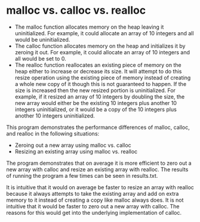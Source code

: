 # malloc vs. calloc vs. realloc

- The malloc function allocates memory on the heap leaving it uninitialized. For example, it could allocate an array of 10 integers and all would be uninitialized.
- The calloc function allocates memory on the heap and initializes it by zeroing it out. For example, it could allocate an array of 10 integers and all would be set to 0.
- The realloc function reallocates an existing piece of memory on the heap either to increase or decrease its size. It will attempt to do this resize operation using the existing piece of memory instead of creating a whole new copy of it though this is not guaranteed to happen. If the size is increased then the new resized portion is uninitialized. For example, if it resized an array of 10 integers by doubling the size, the new array would either be the existing 10 integers plus another 10 integers uninitialized, or it would be a copy of the 10 integers plus another 10 integers uninitialized.

This program demonstrates the performance differences of malloc, calloc, and realloc in the following situations:
- Zeroing out a new array using malloc vs. calloc
- Resizing an existing array using malloc vs. realloc

The program demonstrates that on average it is more efficient to zero out a new array with calloc and resize an existing array with realloc. The results of running the program a few times can be seen in results.txt.

It is intuitive that it would on average be faster to resize an array with realloc because it always attempts to take the existing array and add on extra memory to it instead of creating a copy like malloc always does. It is not intuitive that it would be faster to zero out a new array with calloc. The reasons for this would get into the underlying implementation of calloc.
